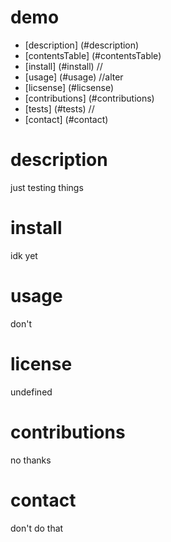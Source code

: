 # demo   
* [description] (#description)
* [contentsTable] (#contentsTable)  
* [install] (#install)  //
* [usage] (#usage) //alter
* [licsense] (#licsense)
* [contributions] (#contributions)
* [tests] (#tests)  //
* [contact] (#contact)
# description
just testing things
# install
idk yet
# usage
don't
# license
undefined
# contributions
no thanks
# contact
don't do that